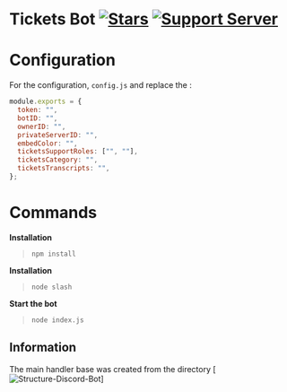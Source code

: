# Tickets Bot [![Stars](https://img.shields.io/github/stars/lucasb25/tickets-bot)](https://github.com/LucasB25/tickets-bot) [![Support Server](https://img.shields.io/discord/738122381062832180.svg?label=&logo=discord&logoColor=ffffff&color=7389D8&labelColor=6A7EC2)](https://discord.gg/atyq8gsdhr)

# Configuration

For the configuration, `config.js` and replace the :

```js
module.exports = {
  token: "",
  botID: "",
  ownerID: "",
  privateServerID: "",
  embedColor: "",
  ticketsSupportRoles: ["", ""],
  ticketsCategory: "",
  ticketsTranscripts: "",
};
```

# Commands

**Installation**

> `npm install`

**Installation**

> `node slash`

**Start the bot**

> `node index.js`

## Information

The main handler base was created from the directory [![Structure-Discord-Bot](https://github.com/meliooff/Structure-Discord-Bot)]
